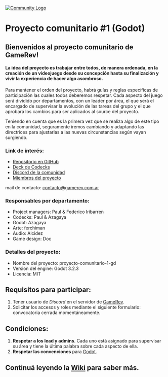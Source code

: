 
[![Community Logo](https://i.ibb.co/r4BqnSk/Comunidad-Proyecto.jpg)](https://gamerev.com.ar/)

# Proyecto comunitario #1 (Godot)

## Bienvenidos al proyecto comunitario de GameRev!

#### La idea del proyecto es trabajar entre todos, de manera ordenada, en la creación de un videojuego desde su concepción hasta su finalización y vivir la experiencia de hacer algo asombroso.

Para mantener el orden del proyecto, habrá guías y reglas específicas de participación las cuales todos deberemos respetar. Cada aspecto del juego será dividido por departamentos, con un leader por área, el que será el encargado de supervisar la evolución de las tareas del grupo y el que aprobará los cambios para ser aplicados al source del proyecto. 

Teniendo en cuenta que es la primera vez que se realiza algo de este tipo en la comunidad, seguramente iremos cambiando y adaptando las directrices para ajustarlas a las nuevas circunstancias según vayan surgiendo.

### Link de interés:

- [Repositorio en GitHub](https://github.com/gamerevar/proyecto-comunitario-1-gd)
- [Deck de Codecks](https://open.codecks.io/proyecto-comunitario-1-gd)
- [Discord de la comunidad](https://discord.gg/KrtbfaQ)
- [Miembros del proyecto](https://docs.google.com/spreadsheets/d/1DhZhN6iZDDRddVoGphDYP_qhdfA52QU_fwbsFlc0snk/edit?usp=sharing)

mail de contacto: <contacto@gamerev.com.ar>

### Responsables por departamento:

* Project managers: Paul & Federico Iribarren
* Codecks: Paul & Azagaya
* Godot: Azagaya
* Arte: ferchiman
* Audio: Alcidez
* Game design: Doc

### Detalles del proyecto:

* Nombre del proyecto: proyecto-comunitario-1-gd
* Version del engine: Godot 3.2.3
* Licencia: MIT

## Requisitos para participar:

1. Tener usuario de _Discord_ en el servidor de [GameRev](https://discord.gg/KrtbfaQ).
2. Solicitar los accesos y roles mediante el siguiente formulario: convocatoria cerrada momentáneamente.

## Condiciones:

1. **Respetar a los lead y admins**. Cada uno está asignado para supervisar su área y tiene la última palabra sobre cada aspecto de ella.
2. **Respetar las convenciones** para [Godot](https://docs.godotengine.org/en/stable/getting_started/scripting/gdscript/gdscript_styleguide.html).

## Continuá leyendo la [Wiki](https://github.com/gamerevar/proyecto-comunitario-1-gd/wiki) para saber más.
